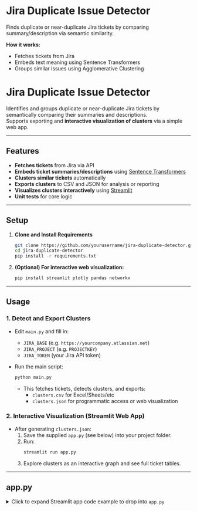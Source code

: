 # Jira Duplicate Issue Detector

Finds duplicate or near-duplicate Jira tickets by comparing summary/description via semantic similarity.

**How it works:**
- Fetches tickets from Jira
- Embeds text meaning using Sentence Transformers
- Groups similar issues using Agglomerative Clustering

# Jira Duplicate Issue Detector

Identifies and groups duplicate or near-duplicate Jira tickets by semantically comparing their summaries and descriptions.  
Supports exporting and **interactive visualization of clusters** via a simple web app.

---

## Features

- **Fetches tickets** from Jira via API
- **Embeds ticket summaries/descriptions** using [Sentence Transformers](https://www.sbert.net/)
- **Clusters similar tickets** automatically
- **Exports clusters** to CSV and JSON for analysis or reporting
- **Visualizes clusters interactively** using [Streamlit](https://streamlit.io)
- **Unit tests** for core logic

---

## Setup

1. **Clone and Install Requirements**

    ```bash
    git clone https://github.com/yourusername/jira-duplicate-detector.git
    cd jira-duplicate-detector
    pip install -r requirements.txt
    ```

2. **(Optional) For interactive web visualization:**

    ```bash
    pip install streamlit plotly pandas networkx
    ```

---

## Usage

### **1. Detect and Export Clusters**

- Edit `main.py` and fill in:
    - `JIRA_BASE` (e.g. `https://yourcompany.atlassian.net`)
    - `JIRA_PROJECT` (e.g. `PROJECTKEY`)
    - `JIRA_TOKEN` (your Jira API token)

- Run the main script:
    ```bash
    python main.py
    ```
    - This fetches tickets, detects clusters, and exports:
        - `clusters.csv` for Excel/Sheets/etc
        - `clusters.json` for programmatic access or web visualization

### **2. Interactive Visualization (Streamlit Web App)**

- After generating `clusters.json`:
    1. Save the supplied `app.py` (see below) into your project folder.
    2. Run:
        ```bash
        streamlit run app.py
        ```
    3. Explore clusters as an interactive graph and see full ticket tables.

---

## app.py

<details>
<summary>Click to expand Streamlit app code example to drop into <code>app.py</code></summary>

```python
import streamlit as st
import pandas as pd
import networkx as nx
import plotly.graph_objs as go
import json

def load_clusters_json(path):
    with open(path, 'r') as f:
        return json.load(f)

def make_graph_from_clusters(clusters):
    G = nx.Graph()
    for i, group in enumerate(clusters):
        ids = [issue['id'] for issue in group]
        for id in ids:
            G.add_node(id, summary=group[ids.index(id)]['summary'])
        for j in range(len(ids)):
            for k in range(j+1, len(ids)):
                G.add_edge(ids[j], ids[k], cluster=i)
    return G

def plotly_graph(G):
    pos = nx.spring_layout(G, k=0.7)
    edge_trace = go.Scatter(
        x=[],
        y=[],
        line=dict(width=1, color='#888'),
        hoverinfo='none',
        mode='lines'
    )

    for edge in G.edges():
        x0, y0 = pos[edge[0]]
        x1, y1 = pos[edge[1]]
        edge_trace['x'] += [x0, x1, None]
        edge_trace['y'] += [y0, y1, None]

    node_trace = go.Scatter(
        x=[], y=[],
        text=[],
        mode='markers+text',
        textposition="bottom center",
        hoverinfo='text',
        marker=dict(
            showscale=False,
            color=[],
            size=18,
            line_width=2
        )
    )

    for node in G.nodes():
        x, y = pos[node]
        node_trace['x'].append(x)
        node_trace['y'].append(y)
        node_trace['text'].append(f"{node}: {G.nodes[node].get('summary', '')}")

    fig = go.Figure(data=[edge_trace, node_trace],
        layout=go.Layout(
            showlegend=False,
            hovermode='closest',
            margin=dict(b=20,l=5,r=5,t=40),
            xaxis=dict(showgrid=False, zeroline=False),
            yaxis=dict(showgrid=False, zeroline=False)))
    return fig

st.title('Jira Duplicate Clusters Interactive Graph')
clusters = load_clusters_json('clusters.json')
G = make_graph_from_clusters(clusters)
fig = plotly_graph(G)
st.plotly_chart(fig, use_container_width=True)

with st.expander("Show clusters as tables"):
    for i, group in enumerate(clusters):
        st.subheader(f"Cluster {i} ({len(group)} tickets)")
        df = pd.DataFrame(group)
        st.write(df)

</details>

## Usage

1. Install requirements:
    pip install -r requirements.txt

2. Set your Jira credentials and run:
    python main.py

## Testing

    pytest

## Customization

- Adjust the `similarity_threshold` in `main.py` for stricter/looser grouping.

